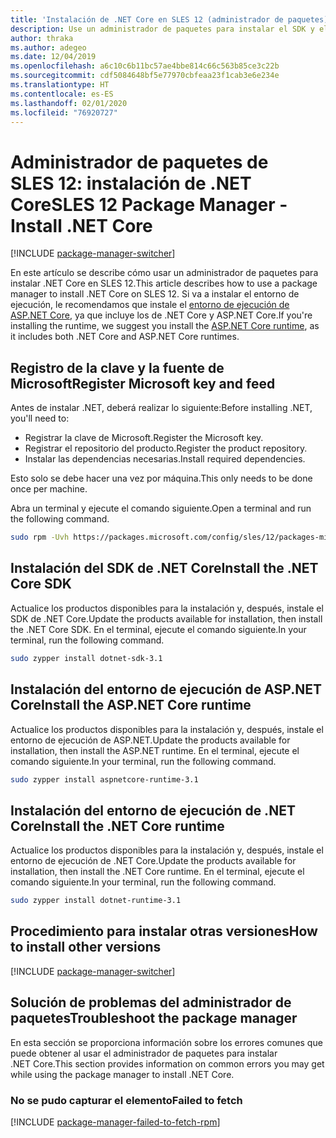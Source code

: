 ```yaml
---
title: 'Instalación de .NET Core en SLES 12 (administrador de paquetes): .NET Core'
description: Use un administrador de paquetes para instalar el SDK y el entorno de ejecución de .NET Core en SLES 12.
author: thraka
ms.author: adegeo
ms.date: 12/04/2019
ms.openlocfilehash: a6c10c6b11bc57ae4bbe814c66c563b85ce3c22b
ms.sourcegitcommit: cdf5084648bf5e77970cbfeaa23f1cab3e6e234e
ms.translationtype: HT
ms.contentlocale: es-ES
ms.lasthandoff: 02/01/2020
ms.locfileid: "76920727"
---
```

# <a name="sles-12-package-manager---install-net-core"></a><span data-ttu-id="a99ed-103">Administrador de paquetes de SLES 12: instalación de .NET Core</span><span class="sxs-lookup"><span data-stu-id="a99ed-103">SLES 12 Package Manager - Install .NET Core</span></span>

[!INCLUDE [package-manager-switcher](./includes/package-manager-switcher.md)]

<span data-ttu-id="a99ed-104">En este artículo se describe cómo usar un administrador de paquetes para instalar .NET Core en SLES 12.</span><span class="sxs-lookup"><span data-stu-id="a99ed-104">This article describes how to use a package manager to install .NET Core on SLES 12.</span></span> <span data-ttu-id="a99ed-105">Si va a instalar el entorno de ejecución, le recomendamos que instale el [entorno de ejecución de ASP.NET Core](#install-the-aspnet-core-runtime), ya que incluye los de .NET Core y ASP.NET Core.</span><span class="sxs-lookup"><span data-stu-id="a99ed-105">If you're installing the runtime, we suggest you install the [ASP.NET Core runtime](#install-the-aspnet-core-runtime), as it includes both .NET Core and ASP.NET Core runtimes.</span></span>

## <a name="register-microsoft-key-and-feed"></a><span data-ttu-id="a99ed-106">Registro de la clave y la fuente de Microsoft</span><span class="sxs-lookup"><span data-stu-id="a99ed-106">Register Microsoft key and feed</span></span>

<span data-ttu-id="a99ed-107">Antes de instalar .NET, deberá realizar lo siguiente:</span><span class="sxs-lookup"><span data-stu-id="a99ed-107">Before installing .NET, you'll need to:</span></span>

- <span data-ttu-id="a99ed-108">Registrar la clave de Microsoft.</span><span class="sxs-lookup"><span data-stu-id="a99ed-108">Register the Microsoft key.</span></span>
- <span data-ttu-id="a99ed-109">Registrar el repositorio del producto.</span><span class="sxs-lookup"><span data-stu-id="a99ed-109">Register the product repository.</span></span>
- <span data-ttu-id="a99ed-110">Instalar las dependencias necesarias.</span><span class="sxs-lookup"><span data-stu-id="a99ed-110">Install required dependencies.</span></span>

<span data-ttu-id="a99ed-111">Esto solo se debe hacer una vez por máquina.</span><span class="sxs-lookup"><span data-stu-id="a99ed-111">This only needs to be done once per machine.</span></span>

<span data-ttu-id="a99ed-112">Abra un terminal y ejecute el comando siguiente.</span><span class="sxs-lookup"><span data-stu-id="a99ed-112">Open a terminal and run the following command.</span></span>

```bash
sudo rpm -Uvh https://packages.microsoft.com/config/sles/12/packages-microsoft-prod.rpm
```

## <a name="install-the-net-core-sdk"></a><span data-ttu-id="a99ed-113">Instalación del SDK de .NET Core</span><span class="sxs-lookup"><span data-stu-id="a99ed-113">Install the .NET Core SDK</span></span>

<span data-ttu-id="a99ed-114">Actualice los productos disponibles para la instalación y, después, instale el SDK de .NET Core.</span><span class="sxs-lookup"><span data-stu-id="a99ed-114">Update the products available for installation, then install the .NET Core SDK.</span></span> <span data-ttu-id="a99ed-115">En el terminal, ejecute el comando siguiente.</span><span class="sxs-lookup"><span data-stu-id="a99ed-115">In your terminal, run the following command.</span></span>

```bash
sudo zypper install dotnet-sdk-3.1
```

## <a name="install-the-aspnet-core-runtime"></a><span data-ttu-id="a99ed-116">Instalación del entorno de ejecución de ASP.NET Core</span><span class="sxs-lookup"><span data-stu-id="a99ed-116">Install the ASP.NET Core runtime</span></span>

<span data-ttu-id="a99ed-117">Actualice los productos disponibles para la instalación y, después, instale el entorno de ejecución de ASP.NET.</span><span class="sxs-lookup"><span data-stu-id="a99ed-117">Update the products available for installation, then install the ASP.NET runtime.</span></span> <span data-ttu-id="a99ed-118">En el terminal, ejecute el comando siguiente.</span><span class="sxs-lookup"><span data-stu-id="a99ed-118">In your terminal, run the following command.</span></span>

```bash
sudo zypper install aspnetcore-runtime-3.1
```

## <a name="install-the-net-core-runtime"></a><span data-ttu-id="a99ed-119">Instalación del entorno de ejecución de .NET Core</span><span class="sxs-lookup"><span data-stu-id="a99ed-119">Install the .NET Core runtime</span></span>

<span data-ttu-id="a99ed-120">Actualice los productos disponibles para la instalación y, después, instale el entorno de ejecución de .NET Core.</span><span class="sxs-lookup"><span data-stu-id="a99ed-120">Update the products available for installation, then install the .NET Core runtime.</span></span> <span data-ttu-id="a99ed-121">En el terminal, ejecute el comando siguiente.</span><span class="sxs-lookup"><span data-stu-id="a99ed-121">In your terminal, run the following command.</span></span>

```bash
sudo zypper install dotnet-runtime-3.1
```

## <a name="how-to-install-other-versions"></a><span data-ttu-id="a99ed-122">Procedimiento para instalar otras versiones</span><span class="sxs-lookup"><span data-stu-id="a99ed-122">How to install other versions</span></span>

[!INCLUDE [package-manager-switcher](./includes/package-manager-heading-hack-pkgname.md)]

## <a name="troubleshoot-the-package-manager"></a><span data-ttu-id="a99ed-123">Solución de problemas del administrador de paquetes</span><span class="sxs-lookup"><span data-stu-id="a99ed-123">Troubleshoot the package manager</span></span>

<span data-ttu-id="a99ed-124">En esta sección se proporciona información sobre los errores comunes que puede obtener al usar el administrador de paquetes para instalar .NET Core.</span><span class="sxs-lookup"><span data-stu-id="a99ed-124">This section provides information on common errors you may get while using the package manager to install .NET Core.</span></span>

### <a name="failed-to-fetch"></a><span data-ttu-id="a99ed-125">No se pudo capturar el elemento</span><span class="sxs-lookup"><span data-stu-id="a99ed-125">Failed to fetch</span></span>

[!INCLUDE [package-manager-failed-to-fetch-rpm](includes/package-manager-failed-to-fetch-rpm.md)]
